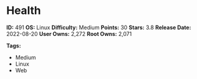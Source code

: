 # Health

**ID:** 491
**OS:** Linux
**Difficulty:** Medium
**Points:** 30
**Stars:** 3.8
**Release Date:** 2022-08-20
**User Owns:** 2,272
**Root Owns:** 2,071

**Tags:**
- Medium
- Linux
- Web

